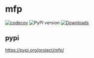 # mfp
[![codecov](https://codecov.io/gh/benvliet/mfp/branch/main/graph/badge.svg?token=RdrBgsA7WS)](https://codecov.io/gh/benvliet/mfp)
![PyPI version](https://img.shields.io/pypi/v/mfp?color=brightgreen&label=pypi)
[![Downloads](https://static.pepy.tech/personalized-badge/mfp?period=total&units=international_system&left_color=grey&right_color=brightgreen&left_text=downloads)](https://pepy.tech/project/mfp)

## pypi

https://pypi.org/project/mfp/
